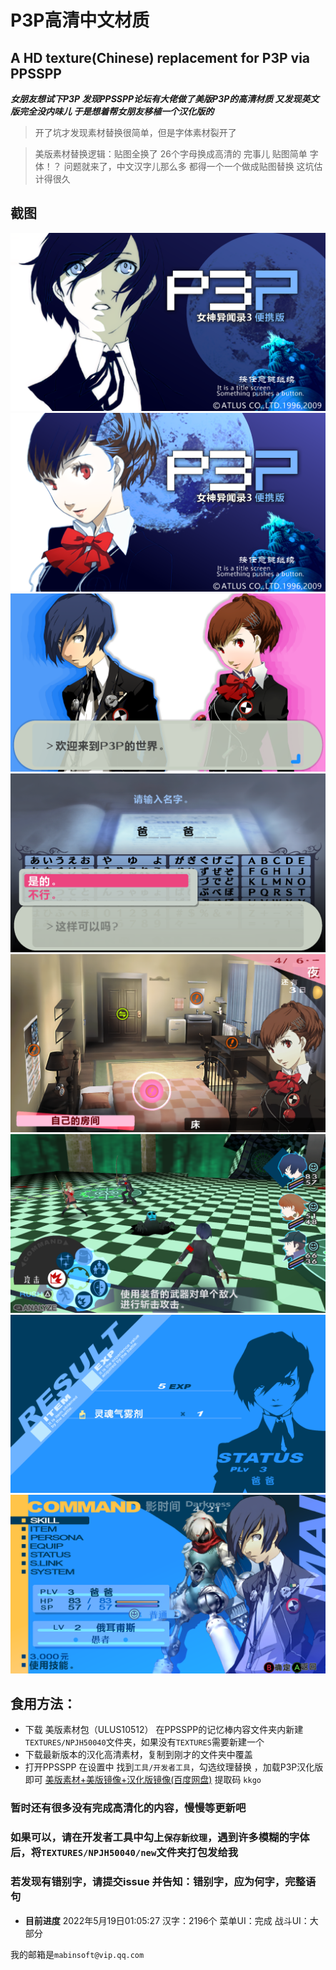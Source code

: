 # P3P高清中文材质
## A HD texture(Chinese) replacement for P3P via PPSSPP

***女朋友想试下P3P 发现PPSSPP论坛有大佬做了美版P3P的高清材质 又发现英文版完全没内味儿 于是想着帮女朋友移植一个汉化版的***

> 开了坑才发现素材替换很简单，但是字体素材裂开了

> 美版素材替换逻辑：贴图全换了 26个字母换成高清的 完事儿 贴图简单 字体！？
> 问题就来了，中文汉字儿那么多 都得一个一个做成贴图替换 这坑估计得很久
## 截图
![主界面男](Screenshot/screenshot1.png)
![主界面女](Screenshot/screenshot2.png)
![性别选择](Screenshot/screenshot3.jpg)
![命名界面](Screenshot/screenshot4.png)
![日常UI](Screenshot/screenshot5.png)
![战斗UI](Screenshot/screenshot6.png)
![结算界面](Screenshot/screenshot7.png)
![战斗菜单](Screenshot/screenshot8.png)

## 食用方法：
* 下载 美版素材包（ULUS10512） 在PPSSPP的记忆棒内容文件夹内新建`TEXTURES/NPJH50040`文件夹，如果没有`TEXTURES`需要新建一个
* 下载最新版本的汉化高清素材，复制到刚才的文件夹中覆盖
* 打开PPSSPP 在设置中 找到`工具/开发者工具`，勾选纹理替换 ，加载P3P汉化版即可
[美版素材+美版镜像+汉化版镜像(百度网盘)](https://pan.baidu.com/s/1j610nAeDjzmOPbl2TOGTEA?pwd=kkgo) 提取码 `kkgo`
### 暂时还有很多没有完成高清化的内容，慢慢等更新吧
### 如果可以，请在开发者工具中勾上`保存新纹理`，遇到许多模糊的字体后，将`TEXTURES/NPJH50040/new`文件夹打包发给我
### 若发现有错别字，请提交issue 并告知：错别字，应为何字，完整语句

* **目前进度**  2022年5月19日01:05:27
汉字：2196个
菜单UI：完成
战斗UI：大部分

我的邮箱是`mabinsoft@vip.qq.com`

